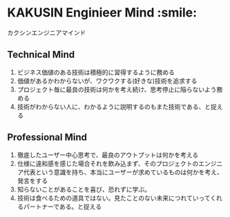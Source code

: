 # KAKUSIN Enginieer Mind \:smile:
カクシンエンジニアマインド 
 
## Technical Mind
1. ビジネス価値のある技術は積極的に習得するように務める 
2. 価値があるかわからないが、ワクワクする(好きな)技術を追求する 
3. プロジェクト毎に最良の技術は何かを考え続け、思考停止に陥らないよう務める 
4. 技術がわからない人に、わかるように説明するのもまた技術である、と捉える 

## Professional Mind
1. 徹底したユーザー中心思考で、最良のアウトプットは何かを考える
2. 仕様に違和感を感じた場合それを飲み込まず、そのプロジェクトのエンジニア代表という意識を持ち、本当にユーザーが求めているものは何かを考え、発言をする
3. 知らないことがあることを喜び、恐れずに学ぶ。
4. 技術は食べるための道具ではない。見たことのない未来につれていってくれるパートナーである。と捉える  

